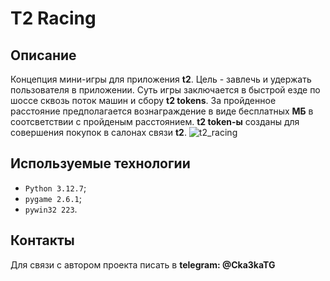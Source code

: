 # T2 Racing

## **Описание**
Концепция мини-игры для приложения **t2**. Цель - завлечь и удержать пользователя в приложении.
Суть игры заключается в быстрой езде по шоссе сквозь поток машин и сбору **t2 tokens**.
За пройденное расстояние предполагается вознаграждение в виде бесплатных **МБ** в соотсветствии с пройденым расстоянием. **t2 token-ы** созданы для совершения покупок в салонах связи **t2**.
![t2_racing](https://github.com/user-attachments/assets/04b57e4f-b370-4d35-b28b-8802c1fdd894)


## **Используемые технологии**
*  `Python 3.12.7`;
*  `pygame 2.6.1`;
*  `pywin32 223`.

## Контакты
Для связи с автором проекта писать в **telegram: @Cka3kaTG**
